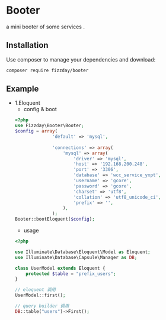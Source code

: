 Booter
=======
a mini booter of some services .

Installation
------------

Use composer to manage your dependencies and download:

```bash
composer require fizzday/booter
```

Example
-------

- 1.Eloquent  
    - config & boot
    ```php
    <?php
    use Fizzday\Booter\Booter;
    $config = array(
                  'default' => 'mysql',
              
                  'connections' => array(
                      'mysql' => array(
                          'driver' => 'mysql',
                          'host' => '192.168.200.248',
                          'port' => '3306',
                          'database' => 'wcc_service_yxpt',
                          'username' => 'gcore',
                          'password' => 'gcore',
                          'charset' => 'utf8',
                          'collation' => 'utf8_unicode_ci',
                          'prefix' => '',
                      ),
                  );
    Booter::bootEloquent($config);
    ```
    - usage   
    ```php
    <?php
    
    use Illuminate\Database\Eloquent\Model as Eloquent;
    use Illuminate\Database\Capsule\Manager as DB;
    
    class UserModel extends Eloquent {
        protected $table = "prefix_users";
    }
    
    // eloquent 调用
    UserModel::first();
    
    // query builder 调用
    DB::table("users")->First();
    ```